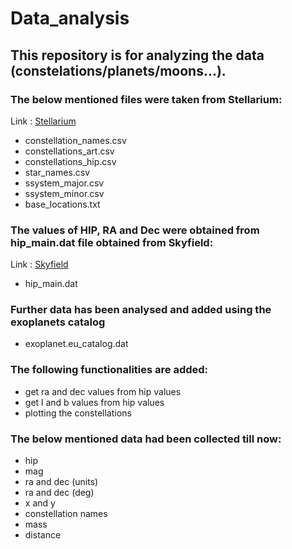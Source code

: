 # Data_analysis

## This repository is for analyzing the data (constelations/planets/moons...). 

### The below mentioned files were taken from Stellarium:

Link : [Stellarium](https://github.com/Stellarium/stellarium)

* constellation_names.csv
* constellations_art.csv
* constellations_hip.csv
* star_names.csv
* ssystem_major.csv
* ssystem_minor.csv
* base_locations.txt

### The values of HIP, RA and Dec were obtained from hip_main.dat file obtained from Skyfield:

Link : [Skyfield](https://github.com/skyfielders/python-skyfield/blob/master/skyfield/data/hipparcos.py)

* hip_main.dat

### Further data has been analysed and added using the exoplanets catalog

* exoplanet.eu_catalog.dat

### The following functionalities are added:

* get ra and dec values from hip values
* get l and b values from hip values
* plotting the constellations

### The below mentioned data had been collected till now:

* hip
* mag
* ra and dec (units)
* ra and dec (deg)
* x and y
* constellation names
* mass
* distance

